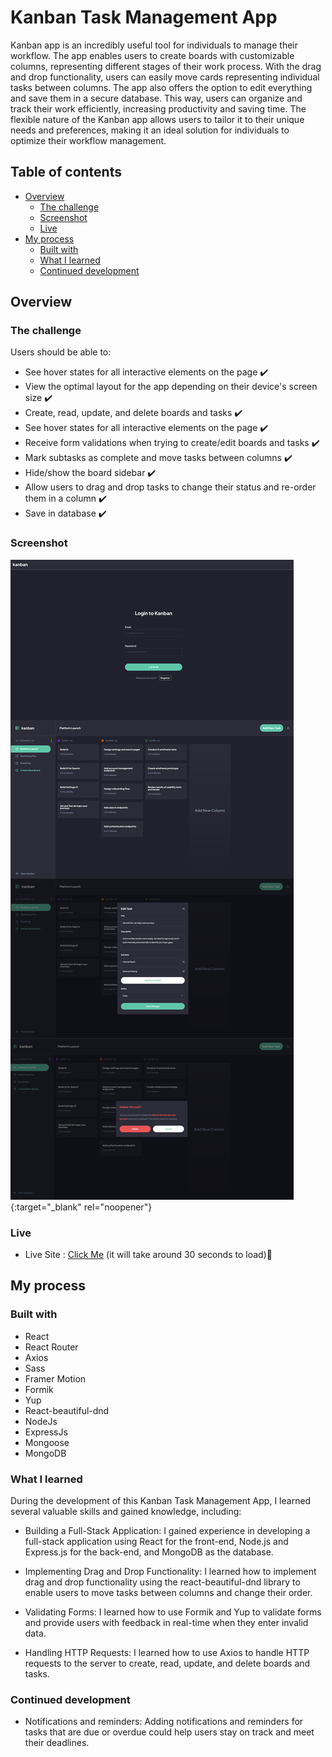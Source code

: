 # Kanban Task Management App

Kanban app is an incredibly useful tool for individuals to manage their workflow. The app enables users to create boards with customizable columns, representing different stages of their work process. With the drag and drop functionality, users can easily move cards representing individual tasks between columns. The app also offers the option to edit everything and save them in a secure database. This way, users can organize and track their work efficiently, increasing productivity and saving time. The flexible nature of the Kanban app allows users to tailor it to their unique needs and preferences, making it an ideal solution for individuals to optimize their workflow management.

## Table of contents

- [Overview](#overview)
  - [The challenge](#the-challenge)
  - [Screenshot](#screenshot)
  - [Live](#links)
- [My process](#my-process)
  - [Built with](#built-with)
  - [What I learned](#what-i-learned)
  - [Continued development](#continued-development)

## Overview

### The challenge

Users should be able to:

- See hover states for all interactive elements on the page :heavy_check_mark:
- View the optimal layout for the app depending on their device's screen size :heavy_check_mark:
- Create, read, update, and delete boards and tasks :heavy_check_mark:
- See hover states for all interactive elements on the page :heavy_check_mark:
- Receive form validations when trying to create/edit boards and tasks :heavy_check_mark:
- Mark subtasks as complete and move tasks between columns :heavy_check_mark:
- Hide/show the board sidebar :heavy_check_mark:
- Allow users to drag and drop tasks to change their status and re-order them in a column :heavy_check_mark:
- Save in database :heavy_check_mark:

### Screenshot

![](./client/src/assets/kanban-github-img.jpg){:target="\_blank" rel="noopener"}

### Live

- Live Site : [Click Me](https://kanban-task-management-app.onrender.com/) (it will take around 30 seconds to load):rocket:

## My process

### Built with

- React
- React Router
- Axios
- Sass
- Framer Motion
- Formik
- Yup
- React-beautiful-dnd
- NodeJs
- ExpressJs
- Mongoose
- MongoDB

### What I learned

During the development of this Kanban Task Management App, I learned several valuable skills and gained knowledge, including:

- Building a Full-Stack Application: I gained experience in developing a full-stack application using React for the front-end, Node.js and Express.js for the back-end, and MongoDB as the database.

- Implementing Drag and Drop Functionality: I learned how to implement drag and drop functionality using the react-beautiful-dnd library to enable users to move tasks between columns and change their order.

- Validating Forms: I learned how to use Formik and Yup to validate forms and provide users with feedback in real-time when they enter invalid data.

- Handling HTTP Requests: I learned how to use Axios to handle HTTP requests to the server to create, read, update, and delete boards and tasks.

### Continued development

- Notifications and reminders: Adding notifications and reminders for tasks that are due or overdue could help users stay on track and meet their deadlines.
